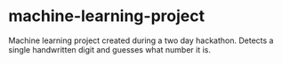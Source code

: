 # machine-learning-project

Machine learning project created during a two day hackathon. Detects a single handwritten digit and guesses what number it is.

